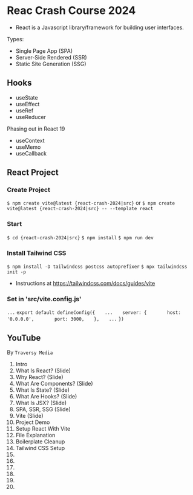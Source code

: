 # Reac Crash Course 2024

- React is a Javascript library/framework for building user interfaces.

Types:
* Single Page App (SPA)
* Server-Side Rendered (SSR)
* Static Site Generation (SSG)

## Hooks

* useState
* useEffect
* useRef
* useReducer

Phasing out in React 19
* useContext
* useMemo
* useCallback

## React Project

### Create Project

`$ npm create vite@latest {react-crash-2024|src}`
or
`$ npm create vite@latest {react-crash-2024|src} -- --template react`

### Start

`$ cd {react-crash-2024|src}`
`$ npm install`
`$ npm run dev`

### Install Tailwind CSS

`$ npm install -D tailwindcss postcss autoprefixer`
`$ npx tailwindcss init -p`

* Instructions at https://tailwindcss.com/docs/guides/vite

### Set in 'src/vite.config.js'

`...`
`export default defineConfig({`
`   ...`
`   server: {`
`       host: '0.0.0.0',`
`       port: 3000,`
`   },`
`   ...`
`})`

## YouTube

By `Traversy Media`

1. Intro
2. What Is React? (Slide)
3. Why React? (Slide)
4. What Are Components? (Slide)
5. What Is State? (Slide)
6. What Are Hooks? (Slide)
7. What Is JSX? (Slide)
8. SPA, SSR, SSG (Slide)
9. Vite (Slide)
10. Project Demo
11. Setup React With Vite
12. File Explanation
13. Boilerplate Cleanup
14. Tailwind CSS Setup
15.
16.
17.
18.
19.
20.